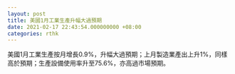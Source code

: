 ```yaml
---
layout: post
title: 美國1月工業生產升幅大過預期
date: 2021-02-17 22:43:54.000000000 +08:00
categories: rthk
---
```


美國1月工業生產按月增長0.9%，升幅大過預期；上月製造業產出上升1%，同樣高於預期；生產設備使用率升至75.6%，亦高過市場預期。
